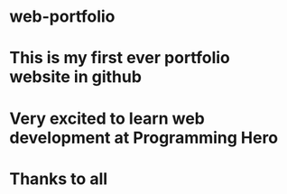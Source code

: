 # web-portfolio
# This is my first ever portfolio website in github
# Very excited to learn web development at Programming Hero
# Thanks to all